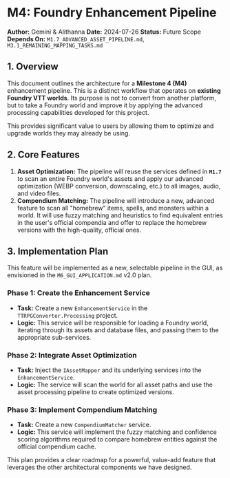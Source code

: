 # M4: Foundry Enhancement Pipeline

**Author:** Gemini & Alithanna
**Date:** 2024-07-26
**Status:** Future Scope
**Depends On:** `M1.7_ADVANCED_ASSET_PIPELINE.md`, `M3.1_REMAINING_MAPPING_TASKS.md`

## 1. Overview

This document outlines the architecture for a **Milestone 4 (M4)** enhancement pipeline. This is a distinct workflow that operates on **existing Foundry VTT worlds**. Its purpose is not to convert from another platform, but to take a Foundry world and improve it by applying the advanced processing capabilities developed for this project.

This provides significant value to users by allowing them to optimize and upgrade worlds they may already be using.

## 2. Core Features

1.  **Asset Optimization:** The pipeline will reuse the services defined in **`M1.7`** to scan an entire Foundry world's assets and apply our advanced optimization (WEBP conversion, downscaling, etc.) to all images, audio, and video files.
2.  **Compendium Matching:** The pipeline will introduce a new, advanced feature to scan all "homebrew" items, spells, and monsters within a world. It will use fuzzy matching and heuristics to find equivalent entries in the user's official compendia and offer to replace the homebrew versions with the high-quality, official ones.

## 3. Implementation Plan

This feature will be implemented as a new, selectable pipeline in the GUI, as envisioned in the `M6_GUI_APPLICATION.md` v2.0 plan.

### Phase 1: Create the Enhancement Service
-   **Task:** Create a new `EnhancementService` in the `TTRPGConverter.Processing` project.
-   **Logic:** This service will be responsible for loading a Foundry world, iterating through its assets and database files, and passing them to the appropriate sub-services.

### Phase 2: Integrate Asset Optimization
-   **Task:** Inject the `IAssetMapper` and its underlying services into the `EnhancementService`.
-   **Logic:** The service will scan the world for all asset paths and use the asset processing pipeline to create optimized versions.

### Phase 3: Implement Compendium Matching
-   **Task:** Create a new `CompendiumMatcher` service.
-   **Logic:** This service will implement the fuzzy matching and confidence scoring algorithms required to compare homebrew entities against the official compendium cache.

This plan provides a clear roadmap for a powerful, value-add feature that leverages the other architectural components we have designed.
